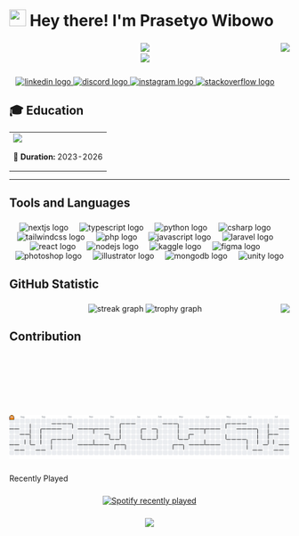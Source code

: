 # <img src="https://raw.githubusercontent.com/MartinHeinz/MartinHeinz/master/wave.gif" width="30px" height="30px" /> Hey there! I'm Prasetyo Wibowo

###

<img align="right" height="125" src="https://media1.tenor.com/m/1EdlGzkwMLsAAAAC/evil-laugh-rub-hands.gif"  />

<div align="center">
  <img height="125" src="https://instagram.fjog3-1.fna.fbcdn.net/v/t51.2885-19/511518936_18207317866307811_276019702037792698_n.jpg?_nc_ht=instagram.fjog3-1.fna.fbcdn.net&_nc_cat=103&_nc_oc=Q6cZ2QF62zMsx8g8rsD8fTnOSp-on8wuTVaDYKApWNTJqs5f6ngNpTqpE0aQDU_nltdJxZY&_nc_ohc=dMok_8i3qg4Q7kNvwFntG33&_nc_gid=DbOm3gmnCDjjI4tCUbm5pQ&edm=ALGbJPMBAAAA&ccb=7-5&oh=00_AfNeHp1zQFbPQXWMGvVRh_gy6JGZF3PNYUBxvWaHbokWvg&oe=68629CD2&_nc_sid=7d3ac5"  />
</div>

<div align="center">
  <img src="https://readme-typing-svg.herokuapp.com/?lines=Full-Stack+Developer;Always+learning+new+things;Tech+Enthusiast;Problem+Solver&font=Fira%20Code&center=true&width=440&height=45&color=f75c7e&vCenter=true&size=22&pause=1000">
</div>

###

<div align="center">
  <a href="www.linkedin.com/in/prasetyo-wibowo-08453b333" target="_blank">
    <img src="https://img.shields.io/static/v1?message=LinkedIn&logo=linkedin&label=&color=0077B5&logoColor=white&labelColor=&style=for-the-badge" height="25" alt="linkedin logo"  />
  </a>
  <a href="https://discord.com/users/833326255666364446" target="_blank">
    <img src="https://img.shields.io/static/v1?message=Discord&logo=discord&label=&color=7289DA&logoColor=white&labelColor=&style=for-the-badge" height="25" alt="discord logo"  />
  </a>
  <a href="https://www.instagram.com/tyooowl/" target="_blank">
    <img src="https://img.shields.io/static/v1?message=Instagram&logo=instagram&label=&color=E4405F&logoColor=white&labelColor=&style=for-the-badge" height="25" alt="instagram logo"  />
  </a>
  <a href="https://stackoverflow.com/users/30895726/yoyoo" target="_blank">
    <img src="https://img.shields.io/static/v1?message=Stackoverflow&logo=stackoverflow&label=&color=FE7A16&logoColor=white&labelColor=&style=for-the-badge" height="25" alt="stackoverflow logo"  />
  </a>
</div>

###

## 🎓 Education

<table>
<tr>
<td>
<img src="https://img.shields.io/badge/🏫_SMK_Telkom_Purwokerto-Software Engineering/SE-blue?style=for-the-badge" />

📅 **Duration:** 2023-2026

</td>
</tr>
</table>

---

<h2 align="left">Tools and Languages</h2>

###

<div align="center">
  <img src="https://skillicons.dev/icons?i=nextjs" height="60" alt="nextjs logo"  />
  <img width="12" />
  <img src="https://skillicons.dev/icons?i=ts" height="60" alt="typescript logo"  />
  <img width="12" />
  <img src="https://skillicons.dev/icons?i=py" height="60" alt="python logo"  />
  <img width="12" />
  <img src="https://cdn.jsdelivr.net/gh/devicons/devicon/icons/csharp/csharp-original.svg" height="60" alt="csharp logo"  />
  <img width="12" />
  <img src="https://cdn.jsdelivr.net/gh/devicons/devicon/icons/tailwindcss/tailwindcss-original-wordmark.svg" height="60" alt="tailwindcss logo"  />
  <img width="12" />
  <img src="https://cdn.jsdelivr.net/gh/devicons/devicon/icons/php/php-original.svg" height="60" alt="php logo"  />
  <img width="12" />
  <img src="https://cdn.jsdelivr.net/gh/devicons/devicon/icons/javascript/javascript-original.svg" height="60" alt="javascript logo"  />
  <img width="12" />
  <img src="https://cdn.jsdelivr.net/gh/devicons/devicon/icons/laravel/laravel-original.svg" height="60" alt="laravel logo"  />
  <img width="12" />
  <img src="https://cdn.jsdelivr.net/gh/devicons/devicon/icons/react/react-original.svg" height="60" alt="react logo"  />
  <img width="12" />
  <img src="https://cdn.jsdelivr.net/gh/devicons/devicon/icons/nodejs/nodejs-original.svg" height="60" alt="nodejs logo"  />
  <img width="12" />
  <img src="https://cdn.jsdelivr.net/gh/devicons/devicon/icons/kaggle/kaggle-original.svg" height="60" alt="kaggle logo"  />
  <img width="12" />
  <img src="https://cdn.jsdelivr.net/gh/devicons/devicon/icons/figma/figma-original.svg" height="60" alt="figma logo"  />
  <img width="12" />
  <img src="https://cdn.jsdelivr.net/gh/devicons/devicon/icons/photoshop/photoshop-plain.svg" height="60" alt="photoshop logo"  />
  <img width="12" />
  <img src="https://cdn.jsdelivr.net/gh/devicons/devicon/icons/illustrator/illustrator-plain.svg" height="60" alt="illustrator logo"  />
  <img width="12" />
  <img src="https://cdn.jsdelivr.net/gh/devicons/devicon/icons/mongodb/mongodb-original.svg" height="60" alt="mongodb logo"  />
  <img width="12" />
  <img src="https://cdn.jsdelivr.net/gh/devicons/devicon/icons/unity/unity-original.svg" height="60" alt="unity logo"  />
</div>

###

<h2 align="left">GitHub Statistic</h2>

###

<img align="right" height="200" src="https://media1.tenor.com/m/1wJ787vEIDYAAAAd/michie-michie-jkt48.gif"  />

###

<div align="center">
  <img src="https://streak-stats.demolab.com?user=PrasetyoWibowoo&locale=en&mode=daily&theme=dracula&hide_border=false&border_radius=5&order=3" height="150" alt="streak graph"  />
  <img src="https://github-profile-trophy.vercel.app?username=PrasetyoWibowoo&theme=dracula&column=-1&row=1&margin-w=8&margin-h=8&no-bg=false&no-frame=false&order=4" height="150" alt="trophy graph"  />
</div>

###

<h2 align="left">Contribution</h2>

###

<picture>
  <source media="(prefers-color-scheme: dark)" srcset="https://raw.githubusercontent.com/PrasetyoWibowoo/PrasetyoWibowoo/output/pacman-contribution-graph-dark.svg">
  <source media="(prefers-color-scheme: light)" srcset="https://raw.githubusercontent.com/PrasetyoWibowoo/PrasetyoWibowoo/output/pacman-contribution-graph.svg">
  <img alt="pacman contribution graph" src="https://raw.githubusercontent.com/PrasetyoWibowoo/PrasetyoWibowoo/output/pacman-contribution-graph.svg">
</picture>

###

<p align="left">Recently Played</p>

###

<div align="center">
  <a href="https://open.spotify.com/user/Yoyoo">
    <img src="https://spotify-recently-played-readme.vercel.app/api?user=0xbqmwkj1e4ihym7kugk62840" alt="Spotify recently played"  />
  </a>
</div>

###

<p align="left"></p>

###

<div align="center">
  <img src="https://capsule-render.vercel.app/api?type=waving&height=100&color=gradient&section=footer&reversal=true" />
</div>